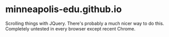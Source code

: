 # minneapolis-edu.github.io

Scrolling things with JQuery. There's probably a much nicer way to do this. Completely untested in every browser except recent Chrome.
